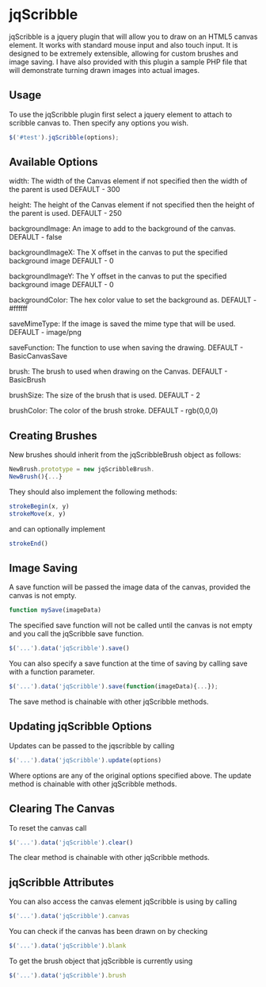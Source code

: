 jqScribble
==========

jqScribble is a jquery plugin that will allow you to draw on an HTML5 canvas element. It works with standard mouse input and also touch input. It is designed to be extremely extensible, allowing for custom brushes and image saving. I have also provided with this plugin a sample PHP file that will demonstrate turning drawn images into actual images.

Usage
-----
To use the jqScribble plugin first select a jquery element to attach to scribble canvas to. Then specify any options you wish.
```js
$('#test').jqScribble(options);
```
Available Options
-----------------
width: The width of the Canvas element if not specified then the width of the parent is used
DEFAULT - 300

height: The height of the Canvas element if not specified then the height of the parent is used.
DEFAULT - 250

backgroundImage: An image to add to the background of the canvas. 
DEFAULT - false

backgroundImageX: The X offset in the canvas to put the specified background image
DEFAULT - 0

backgroundImageY: The Y offset in the canvas to put the specified background image
DEFAULT - 0

backgroundColor: The hex color value to set the background as.
DEFAULT - #ffffff

saveMimeType: If the image is saved the mime type that will be used.
DEFAULT - image/png

saveFunction: The function to use when saving the drawing.
DEFAULT - BasicCanvasSave

brush: The brush to used when drawing on the Canvas.
DEFAULT - BasicBrush

brushSize: The size of the brush that is used.
DEFAULT - 2

brushColor: The color of the brush stroke.
DEFAULT - rgb(0,0,0)

Creating Brushes
----------------
New brushes should inherit from the jqScribbleBrush object as follows:
```js
NewBrush.prototype = new jqScribbleBrush.
NewBrush(){...}
```
They should also implement the following methods:
```js
strokeBegin(x, y)
strokeMove(x, y)
```
and can optionally implement
```js
strokeEnd()
```
Image Saving
------------
A save function will be passed the image data of the canvas, provided the canvas is not empty.
```js
function mySave(imageData)
```
The specified save function will not be called until the canvas is not empty and you call the jqScribble save function. 
```js
$('...').data('jqScribble').save()
```
You can also specify a save function at the time of saving by calling save with a function parameter.
```js
$('...').data('jqScribble').save(function(imageData){...});
```
The save method is chainable with other jqScribble methods.

Updating jqScribble Options
---------------------------
Updates can be passed to the jqscribble by calling
```js
$('...').data('jqScribble').update(options)
```
Where options are any of the original options specified above.
The update method is chainable with other jqScribble methods.

Clearing The Canvas
-------------------
To reset the canvas call 
```js
$('...').data('jqScribble').clear()
```
The clear method is chainable with other jqScribble methods.

jqScribble Attributes
---------------------
You can also access the canvas element jqScribble is using by calling
```js
$('...').data('jqScribble').canvas
```
You can check if the canvas has been drawn on by checking 
```js
$('...').data('jqScribble').blank
```
To get the brush object that jqScribble is currently using
```js
$('...').data('jqScribble').brush
```